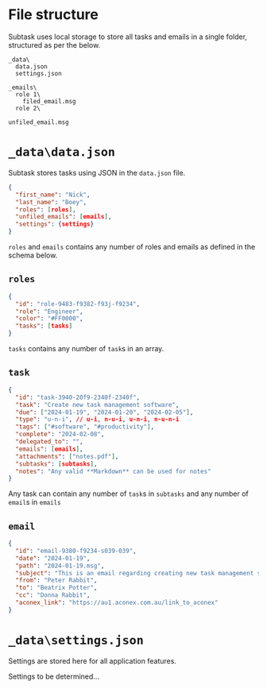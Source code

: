 # File structure

Subtask uses local storage to store all tasks and emails in a single folder, structured as per the below.

```
_data\
  data.json
  settings.json

_emails\
  role 1\
    filed_email.msg
  role 2\

unfiled_email.msg
```

# `_data\data.json`

Subtask stores tasks using JSON in the `data.json` file.

```JSON
{
  "first_name": "Nick",
  "last_name": "Boey",
  "roles": [roles],
  "unfiled_emails": [emails],
  "settings": {settings}
}
```

`roles` and `emails` contains any number of roles and emails as defined in the schema below.

## `roles`

```JSON
{
  "id": "role-9483-f9382-f93j-f9234",
  "role": "Engineer",
  "color": "#FF0000",
  "tasks": [tasks]
}
````

`tasks` contains any number of `task`s in an array.

## `task`

```JSON
{
  "id": "task-3940-20f9-2340f-2340f",
  "task": "Create new task management software",
  "due": ["2024-01-19", "2024-01-20", "2024-02-05"],
  "type": "u-n-i", // u-i, n-u-i, u-n-i, n-u-n-i
  "tags": ["#software", "#productivity"],
  "complete": "2024-02-08",
  "delegated_to": "",
  "emails": [emails],
  "attachments": ["notes.pdf"],
  "subtasks": [subtasks],
  "notes": "Any valid **Markdown** can be used for notes"
}
```

Any task can contain any number of `task`s in `subtasks` and any number of `email`s in `emails`

## `email`

```JSON
{
  "id": "email-9380-f9234-s039-039",
  "date": "2024-01-19",
  "path": "2024-01-19.msg",
  "subject": "This is an email regarding creating new task management software",
  "from": "Peter Rabbit",
  "to": "Beatrix Potter",
  "cc": "Donna Rabbit",
  "aconex_link": "https://au1.aconex.com.au/link_to_aconex"
}
```
# `_data\settings.json`

Settings are stored here for all application features.

Settings to be determined...